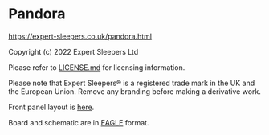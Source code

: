 Pandora
=======

https://expert-sleepers.co.uk/pandora.html

Copyright (c) 2022 Expert Sleepers Ltd

Please refer to [LICENSE.md](LICENSE.md) for licensing information.

Please note that Expert Sleepers® is a registered trade mark in the UK and the European Union. Remove any branding before making a derivative work.

Front panel layout is [here](../../panels).

Board and schematic are in [EAGLE](https://en.wikipedia.org/wiki/EAGLE_(program)) format.
